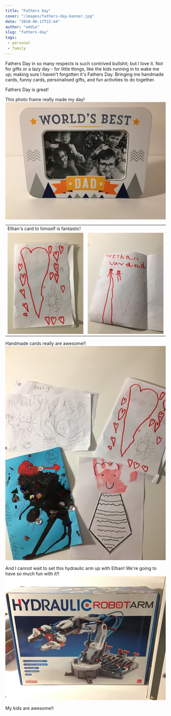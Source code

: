 ```yaml
---
title: "Fathers Day"
cover: "/images/fathers-day-banner.jpg"
date: "2018-06-17T22:44"
author: "eddie"
slug: "fathers-day"
tags:
 - personal
 - family
---
```

Fathers Day in so many respects is such contrived bullshit; but I love it. Not for gifts or a lazy day - for little things, like the kids running in to wake me up; making sure I haven't forgotten it's Fathers Day. Bringing me handmade cards, funny cards, personalised gifts, and fun activities to do together.

Fathers Day is great!

This photo frame really made my day!
![Fathers Day Photo Frame](/images/fathers-day-photo-frame.jpg)

<table class="image-split">
    <tr>
        <td colspan="2">
            Ethan's card to himself is fantastic!
        </td>
    </tr>
    <tr>
        <td>
            <img src="/images/fathers-day-ethan-card-1.jpg" alt="Fathers Day Card">
        </td>
        <td>
            <img src="/images/fathers-day-ethan-card-2.jpg" alt="Fathers Day Card Inside">
        </td>
    </tr>
</table>

Handmade cards really are awesome!!
![Fathers Day Cards](/images/fathers-day-kids-cards.jpg)

And I cannot wait to set this hydraulic arm up with Ethan! We're going to have so much fun with it!!
![Hydraulic Arm](/images/fathers-day-arm.jpg)

My kids are awesome!!

